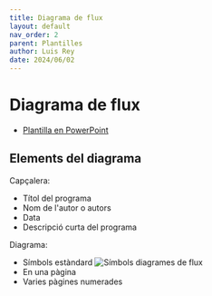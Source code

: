 ```yaml
---
title: Diagrama de flux
layout: default
nav_order: 2
parent: Plantilles
author: Luis Rey
date: 2024/06/02
---
```


# Diagrama de flux

- [Plantilla en PowerPoint](<imatges_plantilles/Plantilla diagrames de flux.pptx>)

## Elements del diagrama

Capçalera:

- Títol del programa
- Nom de l'autor o autors
- Data
- Descripció curta del programa

Diagrama:

- Símbols estàndard
![Símbols diagrames de flux](<imatges_plantilles/Símbols flux.png>)
- En una pàgina
- Varies pàgines numerades
